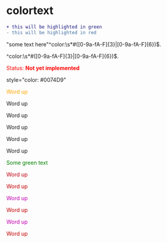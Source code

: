 # colortext
```diff
+ this will be highlighted in green
- this will be highlighted in red
```
"some text here"^color:\s*#([0-9a-fA-F]{3}|[0-9a-fA-F]{6})$.

^color:\s*#([0-9a-fA-F]{3}|[0-9a-fA-F]{6})$.

<font color="red">Status: **Not yet implemented**</font>

style="color: #0074D9"

<span style="color:orange;">Word up</span>

<span style="color:hr;">Word up</span>

<span style="color:br;">Word up</span>

<span style="color:p;">Word up</span>

<span style="color:b;">Word up</span>

<span style="color:i;">Word up</span>

<font color="green"> Some green text </font>

<font color="color:orange;">Word up</font>

<font color="color:hr;">Word up</font>

<font color="color:br;">Word up</font>

<font color="color:p;">Word up</font>

<font color="color:b;">Word up</font>

<font color="color:i;">Word up</font>
